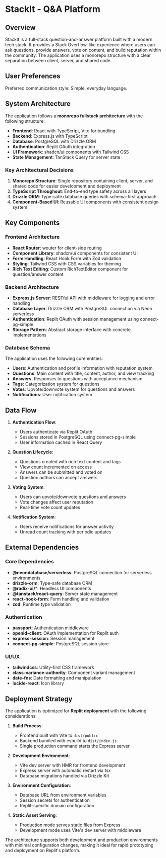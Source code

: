 # StackIt - Q&A Platform

## Overview

StackIt is a full-stack question-and-answer platform built with a modern tech stack. It provides a Stack Overflow-like experience where users can ask questions, provide answers, vote on content, and build reputation within the community. The application uses a monorepo structure with a clear separation between client, server, and shared code.

## User Preferences

Preferred communication style: Simple, everyday language.

## System Architecture

The application follows a **monorepo fullstack architecture** with the following structure:

- **Frontend**: React with TypeScript, Vite for bundling
- **Backend**: Express.js with TypeScript
- **Database**: PostgreSQL with Drizzle ORM
- **Authentication**: Replit OAuth integration
- **UI Framework**: shadcn/ui components with Tailwind CSS
- **State Management**: TanStack Query for server state

### Key Architectural Decisions

1. **Monorepo Structure**: Single repository containing client, server, and shared code for easier development and deployment
2. **TypeScript Throughout**: End-to-end type safety across all layers
3. **Drizzle ORM**: Type-safe database queries with schema-first approach
4. **Component-Based UI**: Reusable UI components with consistent design system

## Key Components

### Frontend Architecture
- **React Router**: wouter for client-side routing
- **Component Library**: shadcn/ui components for consistent UI
- **Form Handling**: React Hook Form with Zod validation
- **Styling**: Tailwind CSS with CSS variables for theming
- **Rich Text Editing**: Custom RichTextEditor component for question/answer content

### Backend Architecture
- **Express.js Server**: RESTful API with middleware for logging and error handling
- **Database Layer**: Drizzle ORM with PostgreSQL connection via Neon serverless
- **Authentication**: Replit OAuth with session management using connect-pg-simple
- **Storage Pattern**: Abstract storage interface with concrete implementations

### Database Schema
The application uses the following core entities:
- **Users**: Authentication and profile information with reputation system
- **Questions**: Main content with title, content, author, and view tracking
- **Answers**: Responses to questions with acceptance mechanism
- **Tags**: Categorization system for questions
- **Votes**: Upvote/downvote system for questions and answers
- **Notifications**: User notification system

## Data Flow

1. **Authentication Flow**: 
   - Users authenticate via Replit OAuth
   - Sessions stored in PostgreSQL using connect-pg-simple
   - User information cached in React Query

2. **Question Lifecycle**:
   - Questions created with rich text content and tags
   - View count incremented on access
   - Answers can be submitted and voted on
   - Question authors can accept answers

3. **Voting System**:
   - Users can upvote/downvote questions and answers
   - Vote changes affect user reputation
   - Real-time vote count updates

4. **Notification System**:
   - Users receive notifications for answer activity
   - Unread count tracking with periodic updates

## External Dependencies

### Core Dependencies
- **@neondatabase/serverless**: PostgreSQL connection for serverless environments
- **drizzle-orm**: Type-safe database ORM
- **@radix-ui/***: Headless UI components
- **@tanstack/react-query**: Server state management
- **react-hook-form**: Form handling and validation
- **zod**: Runtime type validation

### Authentication
- **passport**: Authentication middleware
- **openid-client**: OAuth implementation for Replit auth
- **express-session**: Session management
- **connect-pg-simple**: PostgreSQL session store

### UI/UX
- **tailwindcss**: Utility-first CSS framework
- **class-variance-authority**: Component variant management
- **date-fns**: Date formatting and manipulation
- **lucide-react**: Icon library

## Deployment Strategy

The application is optimized for **Replit deployment** with the following considerations:

1. **Build Process**:
   - Frontend built with Vite to `dist/public`
   - Backend bundled with esbuild to `dist/index.js`
   - Single production command starts the Express server

2. **Development Environment**:
   - Vite dev server with HMR for frontend development
   - Express server with automatic restart via tsx
   - Database migrations handled via Drizzle Kit

3. **Environment Configuration**:
   - Database URL from environment variables
   - Session secrets for authentication
   - Replit-specific domain configuration

4. **Static Asset Serving**:
   - Production mode serves static files from Express
   - Development mode uses Vite's dev server with middleware

The architecture supports both development and production environments with minimal configuration changes, making it ideal for rapid prototyping and deployment on Replit's platform.